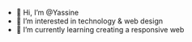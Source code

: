 - 👋 Hi, I’m @Yassine
- 👀 I’m interested in technology & web design
- 🌱 I’m currently learning creating a responsive web

<!---
Err40/Err40 is a ✨ special ✨ repository because its `README.md` (this file) appears on your GitHub profile.
You can click the Preview link to take a look at your changes.
--->

